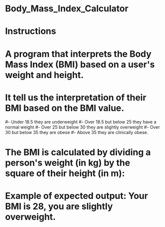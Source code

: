 # Body_Mass_Index_Calculator
# Instructions
# A program that interprets the Body Mass Index (BMI) based on a user's weight and height.
# It tell us the interpretation of their BMI based on the BMI value.
#- Under 18.5 they are underweight
#- Over 18.5 but below 25 they have a normal weight
#- Over 25 but below 30 they are slightly overweight
#- Over 30 but below 35 they are obese
#- Above 35 they are clinically obese.
# The BMI is calculated by dividing a person's weight (in kg) by the square of their height (in m):
# Example of expected output: Your BMI is 28, you are slightly overweight.
